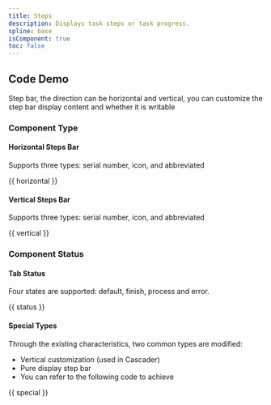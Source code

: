 ```yaml
---
title: Steps
description: Displays task steps or task progress.
spline: base
isComponent: true
toc: false
---
```


## Code Demo

Step bar, the direction can be horizontal and vertical, you can customize the step bar display content and whether it is writable

### Component Type

#### Horizontal Steps Bar

Supports three types: serial number, icon, and abbreviated

{{ horizontal }}


#### Vertical Steps Bar

Supports three types: serial number, icon, and abbreviated

{{ vertical }}

### Component Status

#### Tab Status

Four states are supported: default, finish, process and error.

{{ status }}


#### Special Types

Through the existing characteristics, two common types are modified:

- Vertical customization (used in Cascader)
- Pure display step bar
- You can refer to the following code to achieve

{{ special }}
